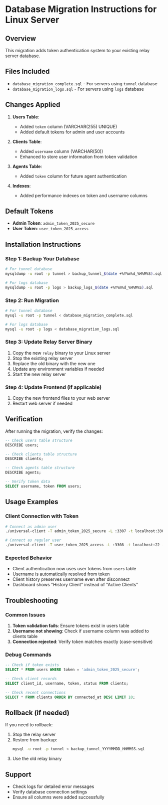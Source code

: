 # Database Migration Instructions for Linux Server

## Overview
This migration adds token authentication system to your existing relay server database.

## Files Included
- `database_migration_complete.sql` - For servers using `tunnel` database
- `database_migration_logs.sql` - For servers using `logs` database

## Changes Applied
1. **Users Table**:
   - Added `token` column (VARCHAR(255) UNIQUE)
   - Added default tokens for admin and user accounts

2. **Clients Table**:
   - Added `username` column (VARCHAR(50))
   - Enhanced to store user information from token validation

3. **Agents Table**:
   - Added `token` column for future agent authentication

4. **Indexes**:
   - Added performance indexes on token and username columns

## Default Tokens
- **Admin Token**: `admin_token_2025_secure`
- **User Token**: `user_token_2025_access`

## Installation Instructions

### Step 1: Backup Your Database
```bash
# For tunnel database
mysqldump -u root -p tunnel > backup_tunnel_$(date +%Y%m%d_%H%M%S).sql

# For logs database  
mysqldump -u root -p logs > backup_logs_$(date +%Y%m%d_%H%M%S).sql
```

### Step 2: Run Migration
```bash
# For tunnel database
mysql -u root -p tunnel < database_migration_complete.sql

# For logs database
mysql -u root -p logs < database_migration_logs.sql
```

### Step 3: Update Relay Server Binary
1. Copy the new `relay` binary to your Linux server
2. Stop the existing relay server
3. Replace the old binary with the new one
4. Update any environment variables if needed
5. Start the new relay server

### Step 4: Update Frontend (if applicable)
1. Copy the new frontend files to your web server
2. Restart web server if needed

## Verification

After running the migration, verify the changes:

```sql
-- Check users table structure
DESCRIBE users;

-- Check clients table structure  
DESCRIBE clients;

-- Check agents table structure
DESCRIBE agents;

-- Verify token data
SELECT username, token FROM users;
```

## Usage Examples

### Client Connection with Token
```bash
# Connect as admin user
./universal-client -T admin_token_2025_secure -L :3307 -t localhost:3306 -a test1

# Connect as regular user
./universal-client -T user_token_2025_access -L :3308 -t localhost:22 -a test1
```

### Expected Behavior
- Client authentication now uses user tokens from `users` table
- Username is automatically resolved from token
- Client history preserves username even after disconnect
- Dashboard shows "History Client" instead of "Active Clients"

## Troubleshooting

### Common Issues
1. **Token validation fails**: Ensure tokens exist in users table
2. **Username not showing**: Check if username column was added to clients table
3. **Connection rejected**: Verify token matches exactly (case-sensitive)

### Debug Commands
```sql
-- Check if token exists
SELECT * FROM users WHERE token = 'admin_token_2025_secure';

-- Check client records
SELECT client_id, username, token, status FROM clients;

-- Check recent connections
SELECT * FROM clients ORDER BY connected_at DESC LIMIT 10;
```

## Rollback (if needed)
If you need to rollback:

1. Stop the relay server
2. Restore from backup:
   ```bash
   mysql -u root -p tunnel < backup_tunnel_YYYYMMDD_HHMMSS.sql
   ```
3. Use the old relay binary

## Support
- Check logs for detailed error messages
- Verify database connection settings
- Ensure all columns were added successfully